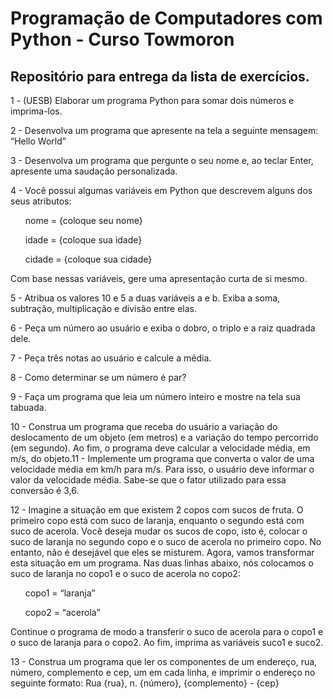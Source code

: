 # Programação de Computadores com Python - Curso Towmoron
<h2>Repositório para entrega da lista de exercícios.</h2>

<p>1 - (UESB) Elaborar um programa Python para somar dois números e imprima-los.</p>

<p>2 - Desenvolva um programa que apresente na tela a seguinte mensagem: “Hello
World”</p>

<p>3 - Desenvolva um programa que pergunte o seu nome e, ao teclar Enter, apresente uma saudação personalizada.</p>

<p>4 - Você possui algumas variáveis em Python que descrevem alguns dos seus
atributos:
<ul>nome = {coloque seu nome}</ul>
<ul>idade = {coloque sua idade}</ul>
<ul>cidade = {coloque sua cidade}</ul>
<p>Com base nessas variáveis, gere uma apresentação curta de si mesmo.</p>

<p>5 - Atribua os valores 10 e 5 a duas variáveis a e b. Exiba a soma, subtração, multiplicação e divisão entre elas.</p>

<p>6 - Peça um número ao usuário e exiba o dobro, o triplo e a raiz quadrada dele.</p>

<p>7 - Peça três notas ao usuário e calcule a média.</p>

<p>8 - Como determinar se um número é par?</p>

<p>9 - Faça um programa que leia um número inteiro e mostre na tela sua tabuada.</p>

<p>10 - Construa um programa que receba do usuário a variação do deslocamento de
um objeto (em metros) e a variação do tempo percorrido (em segundo). Ao fim, o
programa deve calcular a velocidade média, em m/s, do objeto.11 - Implemente um programa que converta o valor de uma velocidade média em
km/h para m/s. Para isso, o usuário deve informar o valor da velocidade média.
Sabe-se que o fator utilizado para essa conversão é 3,6.</p>

<p>12 - Imagine a situação em que existem 2 copos com sucos de fruta. O primeiro copo
está com suco de laranja, enquanto o segundo está com suco de acerola. Você
deseja mudar os sucos de copo, isto é, colocar o suco de laranja no segundo
copo e o suco de acerola no primeiro copo. No entanto, não é desejável que eles
se misturem. Agora, vamos transformar esta situação em um programa. Nas
duas linhas abaixo, nós colocamos o suco de laranja no copo1 e o suco de
acerola no copo2:</p>

<ul>copo1 = “laranja” </ul>
<ul>copo2 = “acerola”</ul>

<p>Continue o programa de modo a transferir o suco de acerola para o copo1 e o
suco de laranja para o copo2. Ao fim, imprima as variáveis suco1 e suco2.</p>

<p>13 - Construa um programa que ler os componentes de um endereço, rua, número,
complemento e cep, um em cada linha, e imprimir o endereço no seguinte
formato: Rua {rua}, n. {número}, {complemento} - {cep}</p>